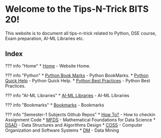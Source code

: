 # Welcome to the Tips-N-Trick BITS 20!

This website is to document all tips-n-trick related to Python, DSE course, Exam preparation, AI-ML Libraries etc.

## Index

??? info "Home"
      * [Home](index.md) - Website Home.   

??? info "Python"
      * [Python Book Marks](python/PythonBookMarks.md) - Python BookMarks.
      * [Python Quick Help](python/PythonQuickHelp.md) - Python Quick Help.
      * [Python Best Practices](python/PythonBestPractices.md) - Python Best Practices.

??? info "AI-ML Libraries"
      * [AI-ML Libraries](aiml/AIML.md) - AI-ML Libraries

??? info "Bookmarks"
      * [Bookmarks](bookmarks/Bookmarks.md) - Bookmarks  

??? info "Semester-1 Subjects Github Repos"
    * [How To?](assignments/AssignmentCode.md) - How to checkin Assignment Code
    * [MFDS](https://github.com/bits20/mfds) -  Mathematical Foundations for Data Science
    * [DSAD](https://github.com/bits20/dsad) -  Data Structures and Algorithms Design
    * [COSS](https://github.com/bits20/coss) -  Computer Organization and Software Systems
    * [DM](https://github.com/bits20/dm) -  Data Mining
